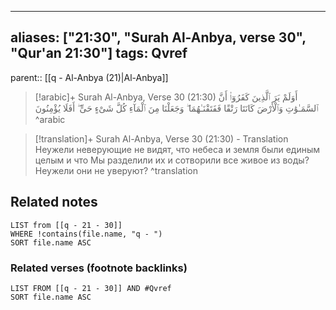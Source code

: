
---
aliases: ["21:30", "Surah Al-Anbya, verse 30", "Qur'an 21:30"]
tags: Qvref
---

parent:: [[q - Al-Anbya (21)|Al-Anbya]]

> [!arabic]+ Surah Al-Anbya, Verse 30 (21:30)
> <span class="quran-arabic">أَوَلَمْ يَرَ ٱلَّذِينَ كَفَرُوٓا۟ أَنَّ ٱلسَّمَـٰوَٰتِ وَٱلْأَرْضَ كَانَتَا رَتْقًا فَفَتَقْنَـٰهُمَا ۖ وَجَعَلْنَا مِنَ ٱلْمَآءِ كُلَّ شَىْءٍ حَىٍّ ۖ أَفَلَا يُؤْمِنُونَ</span>
^arabic

> [!translation]+ Surah Al-Anbya, Verse 30 (21:30) - Translation
> Неужели неверующие не видят, что небеса и земля были единым целым и что Мы разделили их и сотворили все живое из воды? Неужели они не уверуют?
^translation



## Related notes
```dataview
LIST from [[q - 21 - 30]]
WHERE !contains(file.name, "q - ")
SORT file.name ASC
```

### Related verses (footnote backlinks)
```dataview
LIST FROM [[q - 21 - 30]] AND #Qvref
SORT file.name ASC
```

